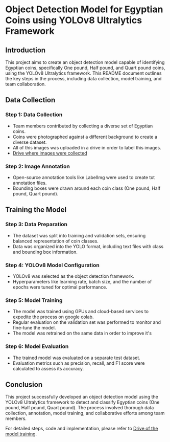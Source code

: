 # Object Detection Model for Egyptian Coins using YOLOv8 Ultralytics Framework

## Introduction

This project aims to create an object detection model capable of identifying Egyptian coins, specifically One pound, Half pound, and Quart pound coins, using the YOLOv8 Ultralytics framework. This README document outlines the key steps in the process, including data collection, model training, and team collaboration.

## Data Collection

### Step 1: Data Collection

- Team members contributed by collecting a diverse set of Egyptian coins.
- Coins were photographed against a different background to create a diverse dataset.
- All of this images was uploaded in a drive in order to label this images.
- [Drive where images were collected](https://github.com/your-username/your-repo)


### Step 2: Image Annotation

- Open-source annotation tools like LabelImg were used to create txt annotation files.
- Bounding boxes were drawn around each coin class (One pound, Half pound, Quart pound).

## Training the Model

### Step 3: Data Preparation

- The dataset was split into training and validation sets, ensuring balanced representation of coin classes.
- Data was organized into the YOLO format, including text files with class and bounding box information.

### Step 4: YOLOv8 Model Configuration

- YOLOv8 was selected as the object detection framework.
- Hyperparameters like learning rate, batch size, and the number of epochs were tuned for optimal performance.

### Step 5: Model Training

- The model was trained using GPUs and cloud-based services to expedite the process on google colab.
- Regular evaluation on the validation set was performed to monitor and fine-tune the model.
- The model was retrained on the same data in order to improve it's 
### Step 6: Model Evaluation

- The trained model was evaluated on a separate test dataset.
- Evaluation metrics such as precision, recall, and F1 score were calculated to assess its accuracy.

## Conclusion

This project successfully developed an object detection model using the YOLOv8 Ultralytics framework to detect and classify Egyptian coins (One pound, Half pound, Quart pound). The process involved thorough data collection, annotation, model training, and collaborative efforts among team members.

For detailed steps, code and implementation, please refer to [Drive of the model training](https://github.com/your-username/your-repo).
